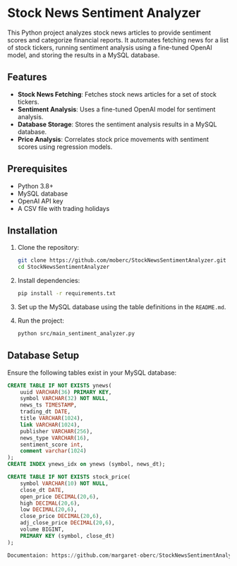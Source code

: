 # Stock News Sentiment Analyzer

This Python project analyzes stock news articles to provide sentiment scores and categorize financial reports. It automates fetching news for a list of stock tickers, running sentiment analysis using a fine-tuned OpenAI model, and storing the results in a MySQL database.

## Features
- **Stock News Fetching**: Fetches stock news articles for a set of stock tickers.
- **Sentiment Analysis**: Uses a fine-tuned OpenAI model for sentiment analysis.
- **Database Storage**: Stores the sentiment analysis results in a MySQL database.
- **Price Analysis**: Correlates stock price movements with sentiment scores using regression models.

## Prerequisites
- Python 3.8+
- MySQL database
- OpenAI API key
- A CSV file with trading holidays

## Installation

1. Clone the repository:
    ```bash
    git clone https://github.com/moberc/StockNewsSentimentAnalyzer.git
    cd StockNewsSentimentAnalyzer
    ```

2. Install dependencies:
    ```bash
    pip install -r requirements.txt
    ```

3. Set up the MySQL database using the table definitions in the `README.md`.

4. Run the project:
    ```bash
    python src/main_sentiment_analyzer.py
    ```

## Database Setup

Ensure the following tables exist in your MySQL database:

```sql
CREATE TABLE IF NOT EXISTS ynews(
    uuid VARCHAR(36) PRIMARY KEY,
    symbol VARCHAR(32) NOT NULL,
    news_ts TIMESTAMP,
    trading_dt DATE,
    title VARCHAR(1024),
    link VARCHAR(1024),
    publisher VARCHAR(256),
    news_type VARCHAR(16),
    sentiment_score int,
    comment varchar(1024)
);
CREATE INDEX ynews_idx on ynews (symbol, news_dt);

CREATE TABLE IF NOT EXISTS stock_price(
    symbol VARCHAR(10) NOT NULL,
    close_dt DATE,
    open_price DECIMAL(20,6),
    high DECIMAL(20,6),
    low DECIMAL(20,6),
    close_price DECIMAL(20,6),
    adj_close_price DECIMAL(20,6),
    volume BIGINT,
    PRIMARY KEY (symbol, close_dt)
);

Documentaion: https://github.com/margaret-oberc/StockNewsSentimentAnalyzer/wiki/Stock-News-Sentiment-Analyzer
